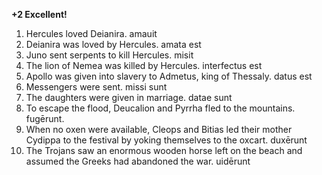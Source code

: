 **+2 Excellent!**

1. Hercules loved Deianira. amauit
2. Deianira was loved by Hercules. amata est
3. Juno sent serpents to kill Hercules. misit
4. The lion of Nemea was killed by Hercules. interfectus est
5. Apollo was given into slavery to Admetus, king of Thessaly. datus est
6. Messengers were sent. missi sunt
7. The daughters were given in marriage. datae sunt
8. To escape the flood, Deucalion and Pyrrha fled to the mountains. fugērunt.
9. When no oxen were available, Cleops and Bitias led their mother Cydippa to the festival by yoking themselves to the oxcart. duxērunt
10. The Trojans saw an enormous wooden horse left on the beach and assumed the Greeks had abandoned the war. uidērunt
